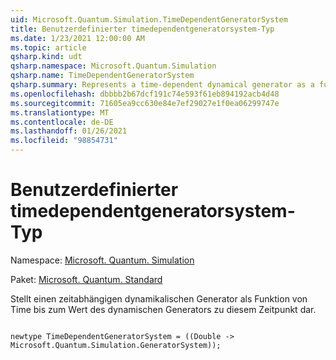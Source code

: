 ```yaml
---
uid: Microsoft.Quantum.Simulation.TimeDependentGeneratorSystem
title: Benutzerdefinierter timedependentgeneratorsystem-Typ
ms.date: 1/23/2021 12:00:00 AM
ms.topic: article
qsharp.kind: udt
qsharp.namespace: Microsoft.Quantum.Simulation
qsharp.name: TimeDependentGeneratorSystem
qsharp.summary: Represents a time-dependent dynamical generator as a function from time to the value of the dynamical generator at that time.
ms.openlocfilehash: dbbbb2b67dcf191c74e593f61eb894192acb4d48
ms.sourcegitcommit: 71605ea9cc630e84e7ef29027e1f0ea06299747e
ms.translationtype: MT
ms.contentlocale: de-DE
ms.lasthandoff: 01/26/2021
ms.locfileid: "98854731"
---
```

# <a name="timedependentgeneratorsystem-user-defined-type"></a>Benutzerdefinierter timedependentgeneratorsystem-Typ

Namespace: [Microsoft. Quantum. Simulation](xref:Microsoft.Quantum.Simulation)

Paket: [Microsoft. Quantum. Standard](https://nuget.org/packages/Microsoft.Quantum.Standard)


Stellt einen zeitabhängigen dynamikalischen Generator als Funktion von Time bis zum Wert des dynamischen Generators zu diesem Zeitpunkt dar.

```qsharp

newtype TimeDependentGeneratorSystem = ((Double -> Microsoft.Quantum.Simulation.GeneratorSystem));
```

